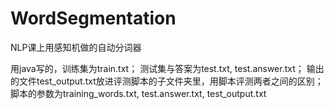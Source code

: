 # WordSegmentation
NLP课上用感知机做的自动分词器

用java写的，训练集为train.txt；
测试集与答案为test.txt, test.answer.txt；
输出的文件test_output.txt放进评测脚本的子文件夹里，用脚本评测两者之间的区别；
脚本的参数为training_words.txt, test.answer.txt, test_output.txt
